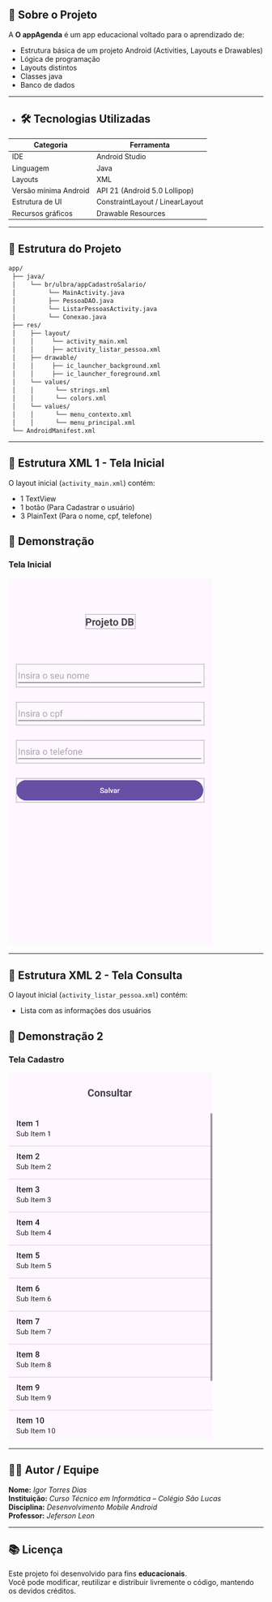## 🧠 Sobre o Projeto

A **O appAgenda** é um app educacional voltado para o aprendizado de:

- Estrutura básica de um projeto Android (Activities, Layouts e Drawables)
- Lógica de programação
- Layouts distintos
- Classes java
- Banco de dados

---

- ## 🛠️ Tecnologias Utilizadas


| Categoria | Ferramenta |
|------------|-------------|
| IDE | Android Studio |
| Linguagem | Java |
| Layouts | XML |
| Versão mínima Android | API 21 (Android 5.0 Lollipop) |
| Estrutura de UI | ConstraintLayout / LinearLayout |
| Recursos gráficos | Drawable Resources |

---

## 📱 Estrutura do Projeto

```
app/
 ├── java/
 │    └── br/ulbra/appCadastroSalario/
 │         └── MainActivity.java
 │         ├── PessoaDAO.java
 │         └── ListarPessoasActivity.java
 │         └── Conexao.java
 ├── res/
 │    ├── layout/
 │    │     └── activity_main.xml
 │    │     ├── activity_listar_pessoa.xml
 │    ├── drawable/
 │    │     ├── ic_launcher_background.xml
 │    │     ├── ic_launcher_foreground.xml
 │    └── values/
 │    │      └── strings.xml
 │    │      └── colors.xml
 │    └── values/
 │    │      └── menu_contexto.xml
 │    │      └── menu_principal.xml
 └── AndroidManifest.xml
```

---

## 🧰 Estrutura XML 1 - Tela Inicial

O layout inicial (`activity_main.xml`) contém:
- 1 TextView
- 1 botão (Para Cadastrar o usuário)
- 3 PlainText (Para o nome, cpf, telefone)



## 📸 Demonstração

### Tela Inicial

![Figura 1:](/img/img.png)

---

## 🧰 Estrutura XML 2 - Tela Consulta

O layout inicial (`activity_listar_pessoa.xml`) contém:
- Lista com as informações dos usuários



## 📸 Demonstração 2

### Tela Cadastro

![Figura 1:](/img/img2.png)

---

## 👩‍💻 Autor / Equipe

**Nome:** *Igor Torres Dias*  
**Instituição:** *Curso Técnico em Informática – Colégio São Lucas*  
**Disciplina:** *Desenvolvimento Mobile Android*  
**Professor:** *Jeferson Leon*  

---

## 📚 Licença

Este projeto foi desenvolvido para fins **educacionais**.  
Você pode modificar, reutilizar e distribuir livremente o código, mantendo os devidos créditos.
